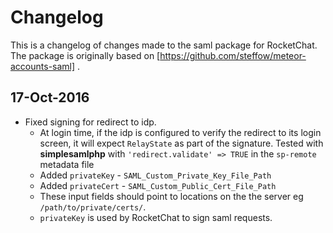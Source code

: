 # Changelog

This is a changelog of changes made to the saml package for RocketChat.
The package is originally based on [https://github.com/steffow/meteor-accounts-saml] .

## 17-Oct-2016

* Fixed signing for redirect to idp.
  * At login time, if the idp is configured to verify the redirect to its login screen, it will
    expect `RelayState` as part of the signature.
    Tested with **simplesamlphp** with `'redirect.validate' => TRUE` in the `sp-remote` metadata file
  * Added `privateKey` - `SAML_Custom_Private_Key_File_Path`
  * Added `privateCert` - `SAML_Custom_Public_Cert_File_Path`
  * These input fields should point to locations on the the server eg `/path/to/private/certs/`.
  * `privateKey` is used by RocketChat to sign saml requests.
